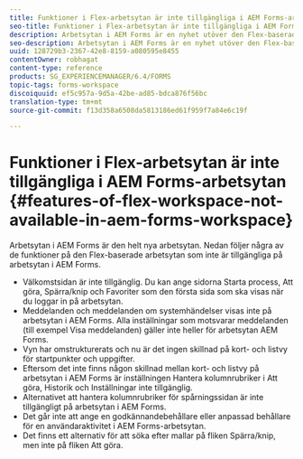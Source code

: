 ```yaml
---
title: Funktioner i Flex-arbetsytan är inte tillgängliga i AEM Forms-arbetsytan
seo-title: Funktioner i Flex-arbetsytan är inte tillgängliga i AEM Forms-arbetsytan
description: Arbetsytan i AEM Forms är en nyhet utöver den Flex-baserade arbetsytan. Läs om skillnaderna i funktioner.
seo-description: Arbetsytan i AEM Forms är en nyhet utöver den Flex-baserade arbetsytan. Läs om skillnaderna i funktioner.
uuid: 128729b3-2367-42e8-8159-a080595e8455
contentOwner: robhagat
content-type: reference
products: SG_EXPERIENCEMANAGER/6.4/FORMS
topic-tags: forms-workspace
discoiquuid: ef5c957a-9d5a-42be-ad85-bdca876f56bc
translation-type: tm+mt
source-git-commit: f13d358a6508da5813186ed61f959f7a84e6c19f

---
```



# Funktioner i Flex-arbetsytan är inte tillgängliga i AEM Forms-arbetsytan {#features-of-flex-workspace-not-available-in-aem-forms-workspace}

Arbetsytan i AEM Forms är den helt nya arbetsytan. Nedan följer några av de funktioner på den Flex-baserade arbetsytan som inte är tillgängliga på arbetsytan i AEM Forms.

* Välkomstsidan är inte tillgänglig. Du kan ange sidorna Starta process, Att göra, Spärra/knip och Favoriter som den första sida som ska visas när du loggar in på arbetsytan.
* Meddelanden och meddelanden om systemhändelser visas inte på arbetsytan i AEM Forms. Alla inställningar som motsvarar meddelanden (till exempel Visa meddelanden) gäller inte heller för arbetsytan AEM Forms.
* Vyn har omstrukturerats och nu är det ingen skillnad på kort- och listvy för startpunkter och uppgifter.
* Eftersom det inte finns någon skillnad mellan kort- och listvy på arbetsytan i AEM Forms är inställningen Hantera kolumnrubriker i Att göra, Historik och Inställningar inte tillgänglig.
* Alternativet att hantera kolumnrubriker för spårningssidan är inte tillgängligt på arbetsytan i AEM Forms.
* Det går inte att ange en godkännandebehållare eller anpassad behållare för en användaraktivitet i AEM Forms-arbetsytan.
* Det finns ett alternativ för att söka efter mallar på fliken Spärra/knip, men inte på fliken Att göra.

